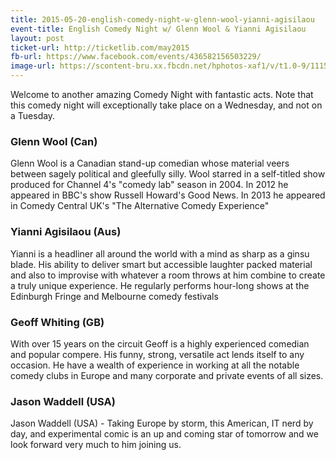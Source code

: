 ```yaml
---
title: 2015-05-20-english-comedy-night-w-glenn-wool-yianni-agisilaou
event-title: English Comedy Night w/ Glenn Wool & Yianni Agisilaou
layout: post
ticket-url: http://ticketlib.com/may2015
fb-url: https://www.facebook.com/events/436582156503229/
image-url: https://scontent-bru.xx.fbcdn.net/hphotos-xaf1/v/t1.0-9/11156193_906823579380702_2729299039769944726_n.jpg?oh=a922a88d957c20e081332e3053234ae9&oe=55C296F5
---
```


Welcome to another amazing Comedy Night with fantastic acts.  Note that this comedy night will exceptionally take place on a Wednesday, and not on a Tuesday.

### Glenn Wool (Can)
Glenn Wool is a Canadian stand-up comedian whose material veers between sagely political and gleefully silly. Wool starred in a self-titled show produced for Channel 4's "comedy lab" season in 2004. In 2012 he appeared in BBC's show Russell Howard's Good News. In 2013 he appeared in Comedy Central UK's "The Alternative Comedy Experience"

### Yianni Agisilaou (Aus)
Yianni is a headliner all around the world with a mind as sharp as a ginsu blade. His ability to deliver smart but accessible laughter packed material and also to improvise with whatever a room throws at him combine to create a truly unique experience. He regularly performs hour-long shows at the Edinburgh Fringe and Melbourne comedy festivals

### Geoff Whiting (GB)
With over 15 years on the circuit Geoff is a highly experienced comedian and popular compere. His funny, strong, versatile act lends itself to any occasion. He have a wealth of experience in working at all the notable comedy clubs in Europe and many corporate and private events of all sizes.

### Jason Waddell (USA)
Jason Waddell (USA) - Taking Europe by storm, this American, IT nerd by day, and experimental comic is an up and coming star of tomorrow and we look forward very much to him joining us.